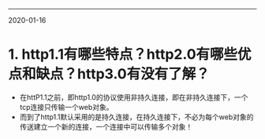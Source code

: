 ----
2020-01-16
# 1. http1.1有哪些特点？http2.0有哪些优点和缺点？http3.0有没有了解？
* 在httP1.1之前，即http1.0的协议使用非持久连接，即在非持久连接下，一个tcp连接只传输一个web对象。
* 而到了http1.1默认采用的是持久连接，在持久连接下，不必为每个web对象的传送建立一个新的连接，一个连接中可以传输多个对象！

